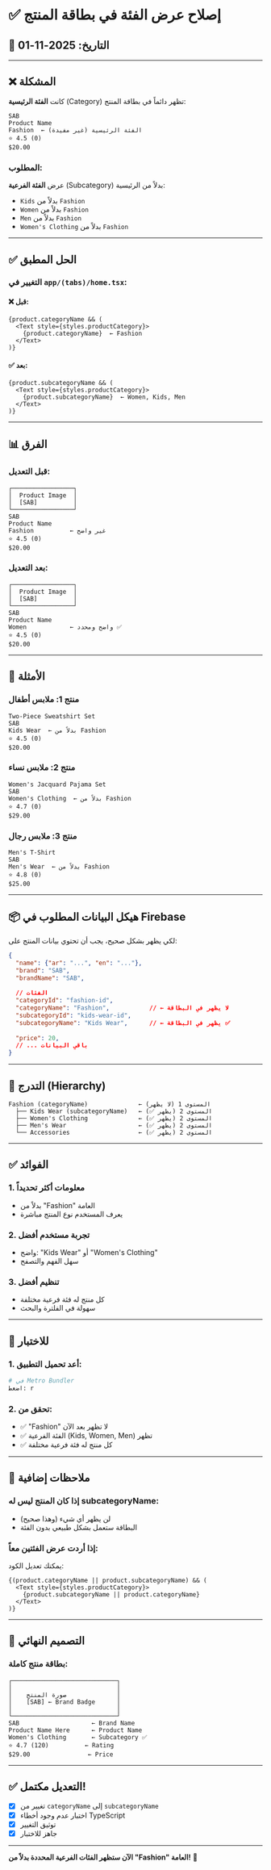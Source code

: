 # ✅ إصلاح عرض الفئة في بطاقة المنتج

## 📅 التاريخ: 2025-11-01

---

## ❌ المشكلة

كانت **الفئة الرئيسية** (Category) تظهر دائماً في بطاقة المنتج:
```
SAB
Product Name
Fashion  ← الفئة الرئيسية (غير مفيدة)
⭐ 4.5 (0)
$20.00
```

### المطلوب:
عرض **الفئة الفرعية** (Subcategory) بدلاً من الرئيسية:
- `Kids` بدلاً من `Fashion`
- `Women` بدلاً من `Fashion`
- `Men` بدلاً من `Fashion`
- `Women's Clothing` بدلاً من `Fashion`

---

## ✅ الحل المطبق

### التغيير في `app/(tabs)/home.tsx`:

#### ❌ قبل:
```tsx
{product.categoryName && (
  <Text style={styles.productCategory}>
    {product.categoryName}  ← Fashion
  </Text>
)}
```

#### ✅ بعد:
```tsx
{product.subcategoryName && (
  <Text style={styles.productCategory}>
    {product.subcategoryName}  ← Women, Kids, Men
  </Text>
)}
```

---

## 📊 الفرق

### قبل التعديل:
```
┌─────────────────┐
│  Product Image  │
│  [SAB]          │
└─────────────────┘
SAB
Product Name
Fashion          ← غير واضح
⭐ 4.5 (0)
$20.00
```

### بعد التعديل:
```
┌─────────────────┐
│  Product Image  │
│  [SAB]          │
└─────────────────┘
SAB
Product Name
Women            ← واضح ومحدد ✅
⭐ 4.5 (0)
$20.00
```

---

## 🎯 الأمثلة

### منتج 1: ملابس أطفال
```
Two-Piece Sweatshirt Set
SAB
Kids Wear  ← بدلاً من Fashion
⭐ 4.5 (0)
$20.00
```

### منتج 2: ملابس نساء
```
Women's Jacquard Pajama Set
SAB
Women's Clothing  ← بدلاً من Fashion
⭐ 4.7 (0)
$29.00
```

### منتج 3: ملابس رجال
```
Men's T-Shirt
SAB
Men's Wear  ← بدلاً من Fashion
⭐ 4.8 (0)
$25.00
```

---

## 📦 هيكل البيانات المطلوب في Firebase

لكي يظهر بشكل صحيح، يجب أن تحتوي بيانات المنتج على:

```json
{
  "name": {"ar": "...", "en": "..."},
  "brand": "SAB",
  "brandName": "SAB",
  
  // الفئات
  "categoryId": "fashion-id",
  "categoryName": "Fashion",           // ← لا يظهر في البطاقة
  "subcategoryId": "kids-wear-id",
  "subcategoryName": "Kids Wear",      // ← يظهر في البطاقة ✅
  
  "price": 20,
  // ... باقي البيانات
}
```

---

## 🔄 التدرج (Hierarchy)

```
Fashion (categoryName)              ← المستوى 1 (لا يظهر)
  ├── Kids Wear (subcategoryName)   ← المستوى 2 (يظهر ✅)
  ├── Women's Clothing              ← المستوى 2 (يظهر ✅)
  ├── Men's Wear                    ← المستوى 2 (يظهر ✅)
  └── Accessories                   ← المستوى 2 (يظهر ✅)
```

---

## ✅ الفوائد

### 1. **معلومات أكثر تحديداً**
- بدلاً من "Fashion" العامة
- يعرف المستخدم نوع المنتج مباشرة

### 2. **تجربة مستخدم أفضل**
- واضح: "Kids Wear" أو "Women's Clothing"
- سهل الفهم والتصفح

### 3. **تنظيم أفضل**
- كل منتج له فئة فرعية مختلفة
- سهولة في الفلترة والبحث

---

## 🧪 للاختبار

### 1. أعد تحميل التطبيق:
```bash
# في Metro Bundler
اضغط: r
```

### 2. تحقق من:
- ✅ "Fashion" لا تظهر بعد الآن
- ✅ الفئة الفرعية (Kids, Women, Men) تظهر
- ✅ كل منتج له فئة فرعية مختلفة

---

## 📝 ملاحظات إضافية

### إذا كان المنتج ليس له subcategoryName:
- لن يظهر أي شيء (وهذا صحيح)
- البطاقة ستعمل بشكل طبيعي بدون الفئة

### إذا أردت عرض الفئتين معاً:
يمكنك تعديل الكود:
```tsx
{(product.categoryName || product.subcategoryName) && (
  <Text style={styles.productCategory}>
    {product.subcategoryName || product.categoryName}
  </Text>
)}
```

---

## 🎨 التصميم النهائي

### بطاقة منتج كاملة:
```
┌─────────────────────────────┐
│                             │
│    صورة المنتج              │
│    [SAB] ← Brand Badge      │
│                             │
└─────────────────────────────┘
SAB                    ← Brand Name
Product Name Here      ← Product Name
Women's Clothing       ← Subcategory ✅
⭐ 4.7 (120)          ← Rating
$29.00                ← Price
```

---

## ✅ التعديل مكتمل!

- [x] تغيير من `categoryName` إلى `subcategoryName`
- [x] اختبار عدم وجود أخطاء TypeScript
- [x] توثيق التغيير
- [x] جاهز للاختبار

---

**الآن ستظهر الفئات الفرعية المحددة بدلاً من "Fashion" العامة!** 🎯
